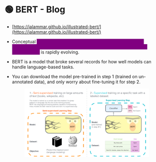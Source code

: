 # 🟢 BERT - Blog

* [https://jalammar.github.io/illustrated-bert/](https://jalammar.github.io/illustrated-bert/)
* Conceptual <mark style="color:purple;background-color:purple;">**understanding of how best to represent words and sentences in a way that best captures underlying meanings and relationships**</mark> is rapidly evolving.
* BERT is a model that broke several records for how well models can handle language-based tasks.
*   You can download the model pre-trained in step 1 (trained on un-annotated data), and only worry about fine-tuning it for step 2.

    <figure><img src="../.gitbook/assets/image (12).png" alt=""><figcaption></figcaption></figure>
